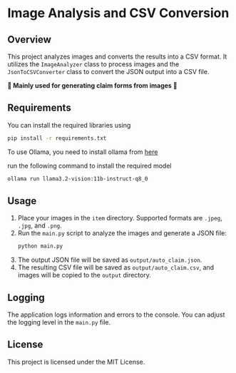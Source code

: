 # Image Analysis and CSV Conversion

## Overview
This project analyzes images and converts the results into a CSV format. It utilizes the `ImageAnalyzer` class to process images and the `JsonToCSVConverter` class to convert the JSON output into a CSV file. 

**🤪 Mainly used for generating claim forms from images 🤪**

## Requirements
You can install the required libraries using 
```bash
pip install -r requirements.txt
```

To use Ollama, you need to install ollama from [here](https://ollama.com/)

run the following command to install the required model
```bash
ollama run llama3.2-vision:11b-instruct-q8_0
```
## Usage
1. Place your images in the `item` directory. Supported formats are `.jpeg`, `.jpg`, and `.png`.
2. Run the `main.py` script to analyze the images and generate a JSON file:
   ```bash
   python main.py
   ```
3. The output JSON file will be saved as `output/auto_claim.json`.
4. The resulting CSV file will be saved as `output/auto_claim.csv`, and images will be copied to the `output` directory.

## Logging
The application logs information and errors to the console. You can adjust the logging level in the `main.py` file.

## License
This project is licensed under the MIT License.
